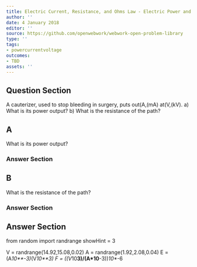 ```yaml
---
title: Electric Current, Resistance, and Ohms Law - Electric Power and Energy
author: ''
date: 4 January 2018
editor: ''
source: https://github.com/openwebwork/webwork-open-problem-library
type: ''
tags:
- powercurrentvoltage
outcomes:
- TBD
assets: ''
---
```


## Question Section 

A cauterizer, used to stop bleeding in surgery, puts out(A,(mA) at(V,(kV).
a) What is its power output?
b) What is the resistance of the path?

## A
What is its power output?
### Answer Section
## B
What is the resistance of the path?
### Answer Section


## Answer Section

from random import randrange
showHint = 3


V = randrange(14.92,15.08,0.02)
A = randrange(1.92,2.08,0.04)
E = (A*10**-3)*(V*10**3)
F = ((V*10**3)/(A*10**-3))*10**-6